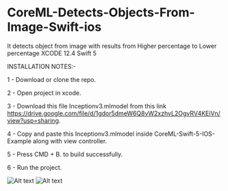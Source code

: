 # CoreML-Detects-Objects-From-Image-Swift-ios
It detects object from image with results from Higher percentage to Lower percentage
XCODE 12.4 Swift 5

INSTALLATION NOTES:-

1 - Download or clone the repo.

2 - Open project in xcode.

3 - Download this file Inceptionv3.mlmodel from this link https://drive.google.com/file/d/1gdor5dmeW6Q8vW2xzhvL2OgvRV4KEiVn/view?usp=sharing.

4 - Copy and paste this Inceptionv3.mlmodel inside CoreML-Swift-5-IOS-Example along with view controller.

5 - Press CMD + B. to build successfully.

6 - Run the project.



![Alt text](https://github.com/quicklearner4991/CoreML-Detects-Objects-From-Image-Swift-ios/blob/main/CoreML1.png)
![Alt text](https://github.com/quicklearner4991/CoreML-Detects-Objects-From-Image-Swift-ios/blob/main/CoreML2.png)

